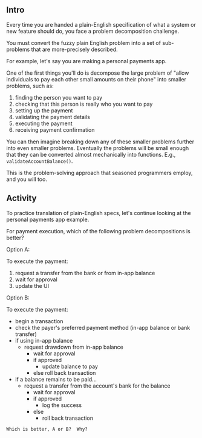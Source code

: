 ## Intro

Every time you are handed a plain-English specification of what a system or new feature should do, you face a problem decomposition challenge.

You must convert the fuzzy plain English problem into a set of sub-problems that are more-precisely described.

For example, let's say you are making a personal payments app.

One of the first things you'll do is decompose the large problem of "allow individuals to pay each other small amounts on their phone" into smaller problems, such as:

1. finding the person you want to pay
1. checking that this person is really who you want to pay
1. setting up the payment
1. validating the payment details
1. executing the payment
1. receiving payment confirmation

You can then imagine breaking down any of these smaller problems further into even smaller problems. Eventually the problems will be small enough that they can be converted almost mechanically into functions. E.g., `validateAccountBalance()`.

This is the problem-solving approach that seasoned programmers employ, and you will too.

## Activity

To practice translation of plain-English specs, let's continue looking at the personal payments app example.

For payment execution, which of the following problem decompositions is better?

Option A:

To execute the payment:

1. request a transfer from the bank or from in-app balance
1. wait for approval
1. update the UI

Option B:

To execute the payment:

* begin a transaction
* check the payer's preferred payment method (in-app balance or bank transfer)
* if using in-app balance
    * request drawdown from in-app balance
        * wait for approval
        * if approved
            * update balance to pay
        * else
            roll back transaction
* if a balance remains to be paid...
    * request a transfer from the account's bank for the balance
        * wait for approval
        * if approved
            * log the success
        * else
            * roll back transaction


```
Which is better, A or B?  Why?
```